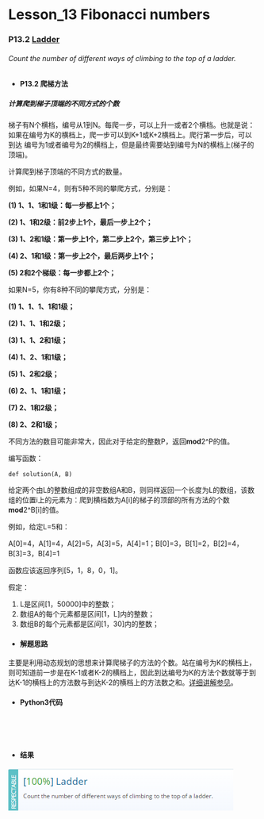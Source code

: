 # Lesson_13 Fibonacci numbers  


### P13.2 [Ladder](https://app.codility.com/programmers/lessons/13-fibonacci_numbers/ladder/) 

###### Count the number of different ways of climbing to the top of a ladder.

* #### P13.2 爬梯方法

##### 计算爬到梯子顶端的不同方式的个数

梯子有N个横档，编号从1到N。每爬一步，可以上升一或者2个横档。也就是说：如果在编号为K的横档上，爬一步可以到K+1或K+2横档上。爬行第一步后，可以到达
编号为1或者编号为2的横档上，但是最终需要站到编号为N的横档上(梯子的顶端)。

计算爬到梯子顶端的不同方式的数量。

例如，如果N=4，则有5种不同的攀爬方式，分别是：

**(1) 1、1、1和1级：每一步都上1个；**
  
**(2) 1、1和2级：前2步上1个，最后一步上2个；**
  
**(3) 1、2和1级：第一步上1个，第二步上2个，第三步上1个；**
  
**(4) 2、1和1级：第一步上2个，最后两步上1个；**
  
**(5) 2和2个梯级：每一步都上2个；**

如果N=5，你有8种不同的攀爬方式，分别是：

**(1) 1、1、1、1和1级；**
  
**(2) 1、1、1和2级；**
  
**(3) 1、1、2和1级；**
  
**(4) 1、2、1和1级；**
  
**(5) 1、2和2级；**
  
**(6) 2、1、1和1级；**
  
**(7) 2、1和2级；**
  
**(8) 2、2和1级；**
  
不同方法的数目可能非常大，因此对于给定的整数P，返回**mod**2^P的值。

编写函数：
```
def solution(A, B)
```

给定两个由L的整数组成的非空数组A和B，则同样返回一个长度为L的数组，该数组的位置i上的元素为：爬到横档数为A[i]的梯子的顶部的所有方法的个数**mod**2^B[i]的值。

例如，给定L=5和：

A[0]=4，A[1]=4，A[2]=5，A[3]=5，A[4]=1；B[0]=3，B[1]=2，B[2]=4，B[3]=3，B[4]=1

函数应该返回序列[5，1，8，0，1]。

假定：

  1. L是区间[1，50000]中的整数；
  2. 数组A的每个元素都是区间[1，L]内的整数；
  3. 数组B的每个元素都是区间[1，30]内的整数；
  
* #### 解题思路

主要是利用动态规划的思想来计算爬梯子的方法的个数。站在编号为K的横档上，则可知道前一步是在K-1或者K-2的横档上，因此到达编号为K的方法个数就等于到达K-1的横档上的方法数与到达K-2的横档上的方法数之和。[详细讲解参见](https://github.com/Anfany/Algorithm-Example-by-Python3/blob/master/1.1%E4%B8%8A%E5%8F%B0%E9%98%B6.md)。

* #### Python3代码

```




```

* #### 结果


![image](https://github.com/Anfany/Codility-Lessons-By-Python3/blob/master/L13_Fibonacci%20numbers/13.2.png)
